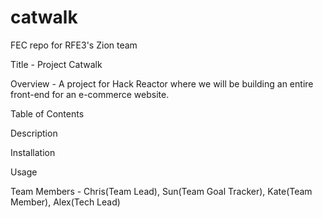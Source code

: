 # catwalk
FEC repo for RFE3's Zion team

Title - Project Catwalk

Overview - A project for Hack Reactor where we will be building an entire front-end for an e-commerce website.

Table of Contents

Description

Installation

Usage

Team Members - Chris(Team Lead), Sun(Team Goal Tracker), Kate(Team Member), Alex(Tech Lead)
